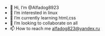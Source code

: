 - 👋 Hi, I’m @Alfadog8923
- 👀 I’m interested in linux
- 🌱 I’m currently learning html,css
- 💞️ I’m looking to collaborate on all
- 📫 How to reach me alfadog823@yandex.ru

<!---
Alfadog8923/Alfadog8923 is a ✨ special ✨ repository because its `README.md` (this file) appears on your GitHub profile.
You can click the Preview link to take a look at your changes.
--->
